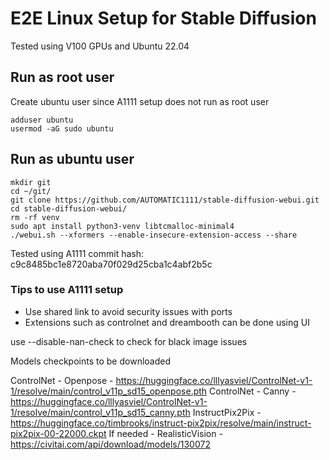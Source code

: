 # E2E Linux Setup for Stable Diffusion

Tested using V100 GPUs and Ubuntu 22.04
## Run as root user
Create ubuntu user since A1111 setup does not run as root user

```
adduser ubuntu
usermod -aG sudo ubuntu
```
## Run as ubuntu user

```
mkdir git
cd ~/git/
git clone https://github.com/AUTOMATIC1111/stable-diffusion-webui.git
cd stable-diffusion-webui/
rm -rf venv
sudo apt install python3-venv libtcmalloc-minimal4
./webui.sh --xformers --enable-insecure-extension-access --share
```

Tested using A1111 commit hash: c9c8485bc1e8720aba70f029d25cba1c4abf2b5c
### Tips to use A1111 setup
- Use shared link to avoid security issues with ports
- Extensions such as controlnet and dreambooth can be done using UI


use --disable-nan-check to check for black image issues

Models checkpoints to be downloaded 

ControlNet - Openpose - https://huggingface.co/lllyasviel/ControlNet-v1-1/resolve/main/control_v11p_sd15_openpose.pth
ControlNet - Canny - https://huggingface.co/lllyasviel/ControlNet-v1-1/resolve/main/control_v11p_sd15_canny.pth
InstructPix2Pix - https://huggingface.co/timbrooks/instruct-pix2pix/resolve/main/instruct-pix2pix-00-22000.ckpt
If needed - RealisticVision - https://civitai.com/api/download/models/130072




